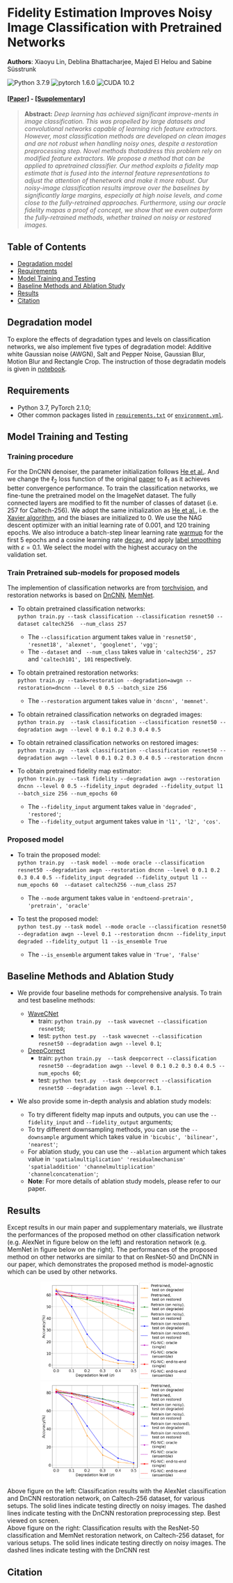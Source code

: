 # Fidelity Estimation Improves Noisy Image Classification with Pretrained Networks
**Authors**: Xiaoyu Lin, Deblina Bhattacharjee, Majed El Helou and Sabine Süsstrunk

![Python 3.7.9](https://img.shields.io/badge/python-3.7-blue.svg) 
![pytorch 1.6.0](https://img.shields.io/badge/pytorch-1.6.0-orange.svg)
![CUDA 10.2](https://img.shields.io/badge/cuda-10.2-green.svg)


#### [[Paper]](https://github.com/IVRL/FG-NIC) - [[Supplementary]](https://github.com/IVRL/FG-NIC)


> **Abstract:** *Deep learning has achieved significant improve-ments in image classification. This was propelled by large datasets and convolutional networks capable of learning rich feature extractors. However, most classification methods are developed on clean images and are not robust when handling noisy ones, despite a restoration preprocessing step. Novel methods thataddress this problem rely on modified feature extractors. We propose a method that can be applied to apretrained classifier. Our method exploits a fidelity map estimate that is fused into the internal feature representations to adjust the attention of thenetwork and make it more robust. Our noisy-image classification results improve over the baselines by significantly large margins, especially at high noise levels, and come close to the fully-retrained approaches. Furthermore, using our oracle fidelity mapas a proof of concept, we show that we even outperform the fully-retrained methods, whether trained on noisy or restored images.*
>

## Table of Contents  
- [Degradation model](#degradation-model)
- [Requirements](#requirements)
- [Model Training and Testing](#model-training-and-testing)
- [Baseline Methods and Ablation Study](#baseline-methods-and-ablation-study)
- [Results](#results)
- [Citation](#citation)

## Degradation model
To explore the effects of degradation types and levels on classification networks, we also implement five types of degradation model: Additive white Gaussian noise (AWGN), Salt and Pepper Noise, Gaussian Blur, Motion Blur and Rectangle Crop. The instruction of those degradatin models is given in [notebook](synthetic_images.ipynb).  

## Requirements
- Python 3.7, PyTorch 2.1.0;
- Other common packages listed in [`requirements.txt`](requirements.txt) or [`environment.yml`](environment.yml).

## Model Training and Testing

### Training procedure
For the DnCNN denoiser, the parameter initialization follows [He et al.](https://ieeexplore.ieee.org/document/7410480). And we change the $\ell_2$ loss function of the original [paper](https://ieeexplore.ieee.org/abstract/document/7839189) to $\ell_1$ as it achieves better convergence performance. To train the classification networks, we fine-tune the pretrained model on the ImageNet dataset. The fully connected layers are modified to fit the number of classes of dataset (i.e. 257 for Caltech-256). We adopt the same initialization as [He et al.](https://openaccess.thecvf.com/content_CVPR_2019/html/He_Bag_of_Tricks_for_Image_Classification_with_Convolutional_Neural_Networks_CVPR_2019_paper.html), i.e. the [Xavier algorithm](http://proceedings.mlr.press/v9/glorot10a.html), and the biases are initialized to 0. We use the NAG descent optimizer with an initial learning rate of 0.001, and 120 training epochs. 
We also introduce a batch-step linear learning rate [warmup](https://arxiv.org/abs/1706.02677) for the first 5 epochs and a cosine learning rate [decay](https://openaccess.thecvf.com/content_CVPR_2019/html/He_Bag_of_Tricks_for_Image_Classification_with_Convolutional_Neural_Networks_CVPR_2019_paper.html), and apply [label smoothing](https://www.cv-foundation.org/openaccess/content_cvpr_2016/html/Szegedy_Rethinking_the_Inception_CVPR_2016_paper.html) with $\varepsilon=0.1$.
We select the model with the highest accuracy on the validation set.

### Train Pretrained sub-models for proposed models
The implemention of classification networks are from [torchvision](https://pytorch.org/docs/stable/torchvision/models.html), and restoration networks is based on [DnCNN](https://github.com/cszn/KAIR), [MemNet](https://github.com/IVRL/DEU).

- To obtain pretrained classification networks:  
`python train.py --task classification --classification resnet50 --dataset caltech256  --num_class 257`  
    - The `--classification` argument takes value in `'resnet50', 'resnet18', 'alexnet', 'googlenet', 'vgg'`;
    - The `--dataset` and ` --num_class` takes value in `'caltech256', 257` and `'caltech101', 101` respectively.  

- To obtain pretrained restoration networks:  
`python train.py --task=restoration --degradation=awgn --restoration=dncnn --level 0 0.5 --batch_size 256`
    - The `--restoration` argument takes value in `'dncnn', 'memnet'`.  
    
- To obtain retrained classification networks on degraded images:  
`python train.py  --task classification --classification resnet50 --degradation awgn --level 0 0.1 0.2 0.3 0.4 0.5`  
    
- To obtain retrained classification networks on restored images:  
`python train.py  --task classification --classification resnet50 --degradation awgn --level 0 0.1 0.2 0.3 0.4 0.5 --restoration dncnn`

- To obtain pretrained fidelity map estimator:  
`python train.py  --task fidelity --degradation awgn --restoration dncnn --level 0 0.5 --fidelity_input degraded --fidelity_output l1 --batch_size 256 --num_epochs 60`  
    - The `--fidelity_input` argument takes value in `'degraded', 'restored'`;
    - The `--fidelity_output` argument takes value in `'l1', 'l2', 'cos'`.  

### Proposed model

- To train the proposed model:  
`python train.py  --task model --mode oracle --classification resnet50 --degradation awgn --restoration dncnn --level 0 0.1 0.2 0.3 0.4 0.5 --fidelity_input degraded --fidelity_output l1 --num_epochs 60  --dataset caltech256 --num_class 257`  
    - The `--mode` argument takes value in `'endtoend-pretrain', 'pretrain', 'oracle'`
    
- To test the proposed model:  
`python test.py --task model --mode oracle --classification resnet50 --degradation awgn --level 0.1 --restoration dncnn --fidelity_input degraded --fidelity_output l1 --is_ensemble True`
    - The `--is_ensemble` argument takes value in `'True', 'False'`

## Baseline Methods and Ablation Study
- We provide four baseline methods for comprehensive analysis. To train and test baseline methods:
    - [WaveCNet](https://github.com/LiQiufu/WaveCNet)
        - train: `python train.py  --task wavecnet --classification resnet50`;
        - test: `python test.py  --task wavecnet --classification resnet50 --degradation awgn --level 0.1`;
    - [DeepCorrect](https://github.com/tsborkar/DeepCorrect)
        - train: `python train.py  --task deepcorrect --classification resnet50 --degradation awgn --level 0 0.1 0.2 0.3 0.4 0.5 --num_epochs 60`;
        - test: `python test.py  --task deepcorrect --classification resnet50 --degradation awgn --level 0.1`.

- We also provide some in-depth analysis and ablation study models:
    - To try different fidelty map inputs and outputs, you can use the `--fidelity_input` and `--fidelity_output` arguments;
    - To try different downsampling methods, you can use the `--downsample` argument which takes value in `'bicubic', 'bilinear', 'nearest'`;
    - For ablation study, you can use the `--ablation` argument which takes value in `'spatialmultiplication' 'residualmechanism' 'spatialaddition' 'channelmultiplication' 'channelconcatenation'`;
    - **Note**: For more details of ablation study models, please refer to our paper.  
    
## Results
Except results in our main paper and supplementary materials, we illustrate the performances of the proposed method on other classification network (e.g. AlexNet in figure below on the left) and restoration network (e.g. MemNet in figure below on the right). The performances of the proposed method on other networks are similar to that on ResNet-50 and DnCNN in our paper, which demonstrates the proposed method is model-agnostic which can be used by other networks.

<p align="center">
  <img src="materials/alexnet-dncnn.png" width="350px"/>
  <img src="materials/resnet50-memnet.png" width="350px"/>
</p>

Above figure on the left: Classification results with the AlexNet classification and DnCNN restoration network, on Caltech-256 dataset, for various setups. The solid lines indicate testing directly on noisy images. The dashed lines indicate testing with the DnCNN restoration preprocessing step. Best viewed on screen.  
Above figure on the right: Classification results with the ResNet-50 classification and MemNet restoration network, on Caltech-256 dataset, for various setups. The solid lines indicate testing directly on noisy images. The dashed lines indicate testing with the DnCNN rest
## Citation

```bibtex

```
